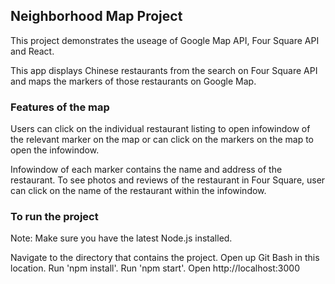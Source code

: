 ## Neighborhood Map Project

This project demonstrates the useage of Google Map API, Four Square API and React. 

This app displays Chinese restaurants from the search on Four Square API and maps the markers of those restaurants on Google Map. 

### Features of the map

Users can click on the individual restaurant listing to open infowindow of the relevant marker on the map or can click on the markers on the map to open the infowindow. 

Infowindow of each marker contains the name and address of the restaurant. To see photos and reviews of the restaurant in Four Square, user can click on the name of the restaurant within the infowindow. 

### To run the project

Note: Make sure you have the latest Node.js installed.

Navigate to the directory that contains the project.
Open up Git Bash in this location.
Run 'npm install'.
Run 'npm start'.
Open http://localhost:3000